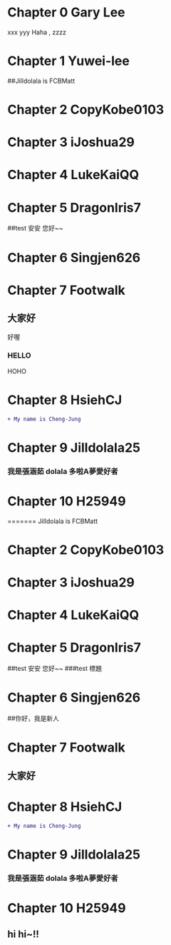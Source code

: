 # Chapter 0 Gary Lee
xxx
yyy
Haha , zzzz

# Chapter 1 Yuwei-lee

##Jilldolala is FCBMatt

# Chapter 2 CopyKobe0103


# Chapter 3 iJoshua29


# Chapter 4 LukeKaiQQ


# Chapter 5 DragonIris7
##test 安安 您好~~


# Chapter 6 Singjen626


# Chapter 7 Footwalk
## 大家好
好喔
### HELLO
HOHO

# Chapter 8 HsiehCJ

```diff
+ My name is Cheng-Jung
```

# Chapter 9 Jilldolala25
### 我是張涵茹  dolala 多啦A夢愛好者

# Chapter 10 H25949
=======
Jilldolala is FCBMatt

# Chapter 2 CopyKobe0103


# Chapter 3 iJoshua29


# Chapter 4 LukeKaiQQ


# Chapter 5 DragonIris7
##test 安安 您好~~
###test 標題


# Chapter 6 Singjen626
##你好，我是新人

# Chapter 7 Footwalk
## 大家好

# Chapter 8 HsiehCJ

```diff
+ My name is Cheng-Jung
```


# Chapter 9 Jilldolala25
### 我是張涵茹  dolala 多啦A夢愛好者

# Chapter 10 H25949
## hi hi~!!

